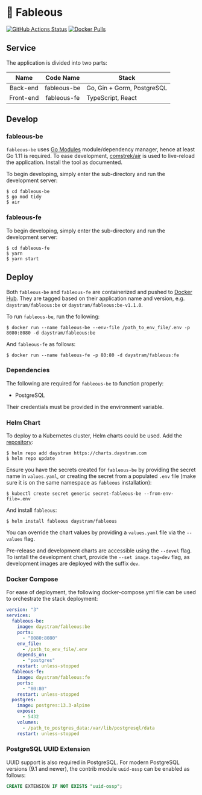 # :art: Fableous

[![GitHub Actions Status](https://github.com/deco-finter/fableous/actions/workflows/build.yml/badge.svg)](https://github.com/deco-finter/fableous/actions/workflows/build.yml)
[![Docker Pulls](https://img.shields.io/docker/pulls/daystram/fableous)](https://hub.docker.com/r/daystram/fableous)

## Service

The application is divided into two parts:

|   Name    |  Code Name  | Stack                      |
| :-------: | :---------: | -------------------------- |
| Back-end  | fableous-be | Go, Gin + Gorm, PostgreSQL |
| Front-end | fableous-fe | TypeScript, React          |

## Develop

### fableous-be

`fableous-be` uses [Go Modules](https://blog.golang.org/using-go-modules) module/dependency manager, hence at least Go 1.11 is required. To ease development, [comstrek/air](https://github.com/cosmtrek/air) is used to live-reload the application. Install the tool as documented.

To begin developing, simply enter the sub-directory and run the development server:

```shell
$ cd fableous-be
$ go mod tidy
$ air
```

### fableous-fe

To begin developing, simply enter the sub-directory and run the development server:

```shell
$ cd fableous-fe
$ yarn
$ yarn start
```

## Deploy

Both `fableous-be` and `fableous-fe` are containerized and pushed to [Docker Hub](https://hub.docker.com/r/daystram/fableous). They are tagged based on their application name and version, e.g. `daystram/fableous:be` or `daystram/fableous:be-v1.1.0`.

To run `fableous-be`, run the following:

```shell
$ docker run --name fableous-be --env-file /path_to_env_file/.env -p 8080:8080 -d daystram/fableous:be
```

And `fableous-fe` as follows:

```shell
$ docker run --name fableous-fe -p 80:80 -d daystram/fableous:fe
```

### Dependencies

The following are required for `fableous-be` to function properly:

- PostgreSQL

Their credentials must be provided in the environment variable.

### Helm Chart

To deploy to a Kubernetes cluster, Helm charts could be used. Add the [repository](https://charts.daystram.com):

```shell
$ helm repo add daystram https://charts.daystram.com
$ helm repo update
```

Ensure you have the secrets created for `fableous-be` by providing the secret name in `values.yaml`, or creating the secret from a populated `.env` file (make sure it is on the same namespace as `fableous` installation):

```shell
$ kubectl create secret generic secret-fableous-be --from-env-file=.env
```

And install `fableous`:

```shell
$ helm install fableous daystram/fableous
```

You can override the chart values by providing a `values.yaml` file via the `--values` flag.

Pre-release and development charts are accessible using the `--devel` flag. To isntall the development chart, provide the `--set image.tag=dev` flag, as development images are deployed with the suffix `dev`.

### Docker Compose

For ease of deployment, the following docker-compose.yml file can be used to orchestrate the stack deployment:

```yml
version: "3"
services:
  fableous-be:
    image: daystram/fableous:be
    ports:
      - "8080:8080"
    env_file:
      - /path_to_env_file/.env
    depends_on:
      - "postgres"
    restart: unless-stopped
  fableous-fe:
    image: daystram/fableous:fe
    ports:
      - "80:80"
    restart: unless-stopped
  postgres:
    image: postgres:13.3-alpine
    expose:
      - 5432
    volumes:
      - /path_to_postgres_data:/var/lib/postgresql/data
    restart: unless-stopped
```

### PostgreSQL UUID Extension

UUID support is also required in PostgreSQL. For modern PostgreSQL versions (9.1 and newer), the contrib module `uuid-ossp` can be enabled as follows:

```sql
CREATE EXTENSION IF NOT EXISTS "uuid-ossp";
```
